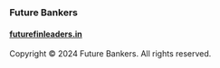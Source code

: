 ### Future Bankers

#### [futurefinleaders.in](https://www.futurefinleaders.in)

Copyright © 2024 Future Bankers. All rights reserved.
